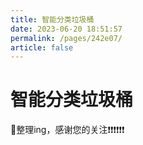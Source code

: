 ```yaml
---
title: 智能分类垃圾桶
date: 2023-06-20 18:51:57
permalink: /pages/242e07/
article: false
---
```

# 智能分类垃圾桶

🚀整理ing，感谢您的关注❗❗❗❗❗❗
